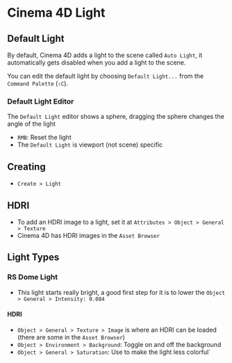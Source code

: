# Cinema 4D Light

## Default Light

By default, Cinema 4D adds a light to the scene called `Auto Light`, it automatically gets disabled when you add a light to the scene.

You can edit the default light by choosing `Default Light...` from the `Command Palette` (`⇧C`).

### Default Light Editor

The `Default Light` editor shows a sphere, dragging the sphere changes the angle of the light

- `RMB`: Reset the light
- The `Default Light` is viewport (not scene) specific

## Creating

- `Create > Light`

## HDRI

- To add an HDRI image to a light, set it at `Attributes > Object > General > Texture`
- Cinema 4D has HDRI images in the `Asset Browser`

## Light Types

### RS Dome Light

- This light starts really bright, a good first step for it is to lower the `Object > General > Intensity: 0.084`

#### HDRI

- `Object > General > Texture > Image` is where an HDRI can be loaded (there are some in the `Asset Browser`)
- `Object > Environment > Background`: Toggle on and off the background
- `Object > General > Saturation`: Use to make the light less colorful`
